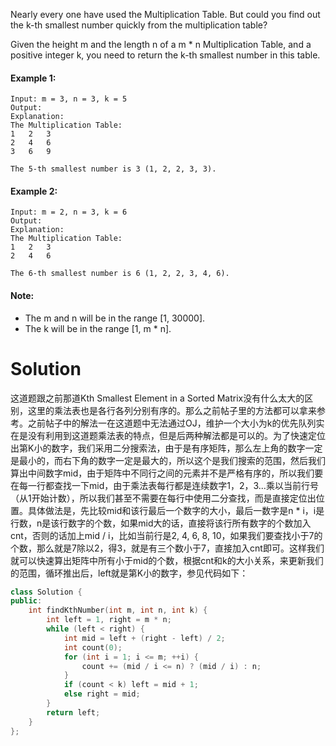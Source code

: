 Nearly every one have used the Multiplication Table. But could you find out the k-th smallest number quickly from the multiplication table?

Given the height m and the length n of a m * n Multiplication Table, and a positive integer k, you need to return the k-th smallest number in this table.

#### Example 1:

```
Input: m = 3, n = 3, k = 5
Output: 
Explanation: 
The Multiplication Table:
1	2	3
2	4	6
3	6	9

The 5-th smallest number is 3 (1, 2, 2, 3, 3).
```

#### Example 2:

```
Input: m = 2, n = 3, k = 6
Output: 
Explanation: 
The Multiplication Table:
1	2	3
2	4	6

The 6-th smallest number is 6 (1, 2, 2, 3, 4, 6).
```

#### Note:

* The m and n will be in the range [1, 30000].
* The k will be in the range [1, m * n].

# Solution

这道题跟之前那道Kth Smallest Element in a Sorted Matrix没有什么太大的区别，这里的乘法表也是各行各列分别有序的。那么之前帖子里的方法都可以拿来参考。之前帖子中的解法一在这道题中无法通过OJ，维护一个大小为k的优先队列实在是没有利用到这道题乘法表的特点，但是后两种解法都是可以的。为了快速定位出第K小的数字，我们采用二分搜索法，由于是有序矩阵，那么左上角的数字一定是最小的，而右下角的数字一定是最大的，所以这个是我们搜索的范围，然后我们算出中间数字mid，由于矩阵中不同行之间的元素并不是严格有序的，所以我们要在每一行都查找一下mid，由于乘法表每行都是连续数字1，2，3...乘以当前行号（从1开始计数），所以我们甚至不需要在每行中使用二分查找，而是直接定位出位置。具体做法是，先比较mid和该行最后一个数字的大小，最后一数字是n * i，i是行数，n是该行数字的个数，如果mid大的话，直接将该行所有数字的个数加入cnt，否则的话加上mid / i，比如当前行是2, 4, 6, 8, 10，如果我们要查找小于7的个数，那么就是7除以2，得3，就是有三个数小于7，直接加入cnt即可。这样我们就可以快速算出矩阵中所有小于mid的个数，根据cnt和k的大小关系，来更新我们的范围，循环推出后，left就是第K小的数字，参见代码如下：

```cpp
class Solution {
public:
    int findKthNumber(int m, int n, int k) {
        int left = 1, right = m * n;
        while (left < right) {
            int mid = left + (right - left) / 2;
            int count(0);
            for (int i = 1; i <= m; ++i) {
                count += (mid / i <= n) ? (mid / i) : n;
            }
            if (count < k) left = mid + 1;
            else right = mid;
        }
        return left;
    }
};
```
